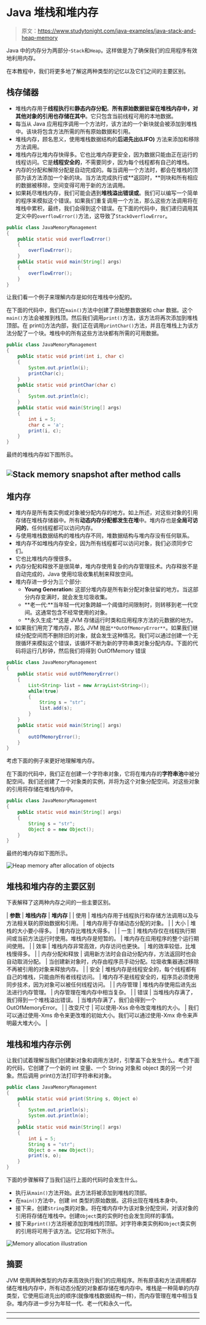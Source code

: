 # Java 堆栈和堆内存

> 原文：<https://www.studytonight.com/java-examples/java-stack-and-heap-memory>

Java 中的内存分为两部分-`Stack`和`Heap`。这样做是为了确保我们的应用程序有效地利用内存。

在本教程中，我们将更多地了解这两种类型的记忆以及它们之间的主要区别。

## 栈存储器

*   堆栈内存用于**线程执行**和**静态内存分配**。**所有原始数据驻留在堆栈内存中，对其他对象的引用也存储在其中**。它只包含当前线程可用的本地数据。
*   每当从 Java 应用程序调用一个方法时，该方法的一个新块就会被添加到堆栈中。该块将包含方法所需的所有原始数据和引用。
*   堆栈内存，顾名思义，使用堆栈数据结构的**后进先出(LIFO)** 方法来添加和移除方法调用。
*   堆栈内存比堆内存快得多。它也比堆内存更安全，因为数据只能由正在运行的线程访问。它是**线程安全的**，不需要同步，因为每个线程都有自己的堆栈。
*   内存的分配和解除分配是自动完成的。每当调用一个方法时，都会在堆栈的顶部为该方法添加一个新的块。当方法完成执行或**返回时，**则块和所有相应的数据被移除，空间变得可用于新的方法调用。
*   如果耗尽堆栈内存，我们可能会遇到**堆栈溢出错误或**。我们可以编写一个简单的程序来模拟这个错误。如果我们重复调用一个方法，那么这些方法调用将在堆栈中累积，最终，我们会得到这个错误。在下面的代码中，我们递归调用其定义中的`overflowError()`方法，这导致了`StackOverflowError`。

```java
public class JavaMemoryManagement
{
	public static void overflowError()
	{
		overflowError();
	}	
	public static void main(String[] args)
	{
		overflowError();
	}
}
```

让我们看一个例子来理解内存是如何在堆栈中分配的。

在下面的代码中，我们在`main()`方法中创建了原始整数数据和 char 数据。这个`main()`方法会被推到栈顶。然后我们调用`print()`方法，该方法将再次添加到堆栈顶部。在 print()方法内部，我们正在调用`printChar()`方法，并且在堆栈上为该方法分配了一个块。堆栈中的所有这些方法块都有所需的可用数据。

```java
public class JavaMemoryManagement
{
	public static void print(int i, char c)
	{
		System.out.println(i);
        printChar(c);
	}	
	public static void printChar(char c)
	{
		System.out.println(c);
	}	
	public static void main(String[] args)
	{
		int i = 5;
		char c = 'a';
		print(i, c);
	}
}
```

最终的堆栈内存如下图所示。

## ![Stack memory snapshot after method calls](img/e8438b78554c76048678c7335e6e6833.png)

## 堆内存

*   堆内存是所有类实例或对象被分配内存的地方。如上所述，对这些对象的引用存储在堆栈存储器中。所有**动态内存分配都发生在堆**中。堆内存也是**全局可访问的**，任何线程都可以访问内存。
*   与使用堆栈数据结构的堆栈内存不同，堆数据结构与堆内存没有任何联系。
*   堆内存不如堆栈内存安全，因为所有线程都可以访问对象，我们必须同步它们。
*   它也比堆栈内存慢很多。
*   内存分配和释放不是很简单，堆内存使用复杂的内存管理技术。内存释放不是自动完成的，Java 使用垃圾收集机制来释放空间。
*   堆内存进一步分为三个部分:
    *   **Young Generation:** 这部分堆内存是所有新分配对象驻留的地方。当这部分内存变满时，就会发生垃圾收集。
    *   **老一代:**当年轻一代对象跨越一个阈值时间限制时，则转移到老一代空间。这通常包含不经常使用的对象。
    *   **永久生成:**这是 JVM 存储运行时类和应用程序方法的元数据的地方。
*   如果我们用完了堆内存，那么 JVM 抛出`**OutOfMemoryError**`。如果我们继续分配空间而不删除旧的对象，就会发生这种情况。我们可以通过创建一个无限循环来模拟这个错误，该循环不断为新的字符串类对象分配内存。下面的代码将运行几秒钟，然后我们将得到 OutOfMemory 错误

```java
public class JavaMemoryManagement
{
	public static void outOfMemoryError()
	{
		List<String> list = new ArrayList<String>();
		while(true)
		{
			String s = "str";
			list.add(s);
		}
	}	
	public static void main(String[] args)
	{
		outOfMemoryError();
	}
}
```

考虑下面的例子来更好地理解堆内存。

在下面的代码中，我们正在创建一个字符串对象，它将在堆内存的**字符串池**中被分配空间。我们还创建了一个对象类的实例，并将为这个对象分配空间。对这些对象的引用将存储在堆栈内存中。

```java
public class JavaMemoryManagement
{
	public static void main(String[] args)
	{
		String s = "str";
		Object o = new Object();
	}
}
```

最终的堆内存如下图所示。

![Heap memory after allocation of objects](img/fdd3fc85fc368ba22f7c6ce2233528cc.png)

## 堆栈和堆内存的主要区别

下表解释了这两种内存之间的一些主要区别。

| **参数** | **堆栈内存** | **堆内存** |
| 使用 | 堆栈内存用于线程执行和存储方法调用以及与方法相关联的原始数据和引用。 | 堆内存用于存储动态分配的对象。 |
| 大小 | 堆栈的大小要小得多。 | 堆内存比堆栈大得多。 |
| 一生 | 堆栈内存仅在线程执行期间或当前方法运行时使用。堆栈内存是短暂的。 | 堆内存在应用程序的整个运行期间使用。 |
| 效率 | 堆栈内存非常高效，内存访问也更快。 | 堆的效率较低，比堆栈慢得多。 |
| 内存分配和释放 | 调用新方法时会自动分配内存，方法返回时也会自动取消分配。 | 当创建新对象时，内存由程序员手动分配。垃圾收集器通过移除不再被引用的对象来释放内存。 |
| 安全 | 堆栈内存是线程安全的，每个线程都有自己的堆栈，只能由所有者线程访问。 | 堆内存不是线程安全的，程序员必须使用同步技术，因为对象可以被任何线程访问。 |
| 内存管理 | 堆栈内存使用后进先出法进行内存管理。 | 内存管理在堆内存中相当复杂。 |
| 错误 | 当堆栈内存满了，我们得到一个堆栈溢出错误。 | 当堆内存满了，我们会得到一个 OutOfMemoryError。 |
| 改变尺寸 | 可以使用-Xss 命令改变堆栈的大小。 | 我们可以通过使用-Xms 命令来更改堆的初始大小。我们可以通过使用-Xmx 命令来声明最大堆大小。 |

## 堆栈和堆内存示例

让我们试着理解当我们创建新对象和调用方法时，引擎盖下会发生什么。考虑下面的代码，它创建了一个新的 int 变量、一个 String 对象和 object 类的另一个对象。然后调用 print()方法打印字符串和对象。

```java
public class JavaMemoryManagement
{
	public static void print(String s, Object o)
	{
		System.out.println(s);
        System.out.println(o);
	}	
	public static void main(String[] args)
	{
		int i = 5;
		String s = "str";
		Object o = new Object();
		print(s, o);
	}
}
```

下面的步骤解释了当我们运行上面的代码时会发生什么。

*   执行从`main()`方法开始。此方法将被添加到堆栈的顶部。
*   在`main()`方法中，创建 int 类型的原始数据。这将出现在堆栈本身中。
*   接下来，创建`String`类的对象。将在堆内存中为该对象分配空间，对该对象的引用将存储在堆栈中。创建`Object`类的实例时也会发生同样的事情。
*   接下来`print()`方法将被添加到堆栈的顶部。对字符串类实例和`Object`类实例的引用将可用于该方法。记忆将如下所示。

![Memory allocation illustration](img/6e3e665687e7639755f4ed80fe764e9e.png)

## 摘要

JVM 使用两种类型的内存来高效执行我们的应用程序。所有原语和方法调用都存储在堆栈内存中，所有动态分配的对象都存储在堆内存中。堆栈是一种简单的内存类型，它使用后进先出的顺序(就像堆栈数据结构一样)，而内存管理在堆中相当复杂。堆内存进一步分为年轻一代、老一代和永久一代。

* * *

* * *